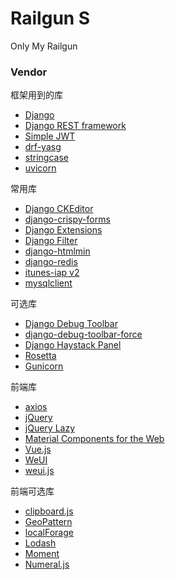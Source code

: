 # Railgun S
Only My Railgun

### Vendor
框架用到的库
- [Django](https://www.djangoproject.com)
- [Django REST framework](https://www.django-rest-framework.org)
- [Simple JWT](https://github.com/davesque/django-rest-framework-simplejwt)
- [drf-yasg](https://drf-yasg.readthedocs.io/en/latest/)
- [stringcase](https://github.com/okunishinishi/python-stringcase)
- [uvicorn](https://www.uvicorn.org)

常用库
- [Django CKEditor](https://github.com/django-ckeditor/django-ckeditor)
- [django-crispy-forms](https://django-crispy-forms.readthedocs.io)
- [Django Extensions](https://django-extensions.readthedocs.io)
- [Django Filter](https://django-filter.readthedocs.io)
- [django-htmlmin](https://github.com/cobrateam/django-htmlmin)
- [django-redis](https://niwinz.github.io/django-redis/latest/)
- [itunes-iap v2](https://github.com/youknowone/itunes-iap)
- [mysqlclient](https://github.com/PyMySQL/mysqlclient-python)

可选库
- [Django Debug Toolbar](https://django-debug-toolbar.readthedocs.io)
- [django-debug-toolbar-force](https://django-debug-toolbar-force.readthedocs.io)
- [Django Haystack Panel](https://github.com/streeter/django-haystack-panel)
- [Rosetta](https://django-rosetta.readthedocs.io)
- [Gunicorn](https://www.gunicorn.org)

前端库
- [axios](https://github.com/axios/axios)
- [jQuery](https://jquery.com)
- [jQuery Lazy](http://jquery.eisbehr.de/lazy/)
- [Material Components for the Web](https://material.io/components/web/)
- [Vue.js](https://vuejs.org)
- [WeUI](https://github.com/Tencent/weui)
- [weui.js](https://github.com/Tencent/weui.js)

前端可选库
- [clipboard.js](https://clipboardjs.com)
- [GeoPattern](https://btmills.github.io/geopattern/)
- [localForage](https://localforage.github.io/localForage/)
- [Lodash](https://lodash.com)
- [Moment](https://momentjs.com)
- [Numeral.js](https://numeraljs.com/)
